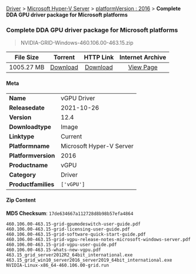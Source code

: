 
[Driver](/README.md)  >  [Microsoft Hyper-V Server](/index/Driver/Microsoft_Hyper-V_Server.md)  >  [platformVersion : 2016](/index/Driver/Microsoft_Hyper-V_Server/2016.md)  >  **Complete DDA GPU driver package for Microsoft platforms**


###    Complete DDA GPU driver package for Microsoft platforms

> NVIDIA-GRID-Windows-460.106.00-463.15.zip   


| **File Size** | **Torrent**  | **HTTP Link** | **Internet Archive** |
|:-------------:|:------------:|:-------------:|:--------------------:|
| 1005.27 MB |  [Download](https://archive.org/download/nvgpu_NVIDIA-GRID-Windows-460.106.00-463.15.zip_45dfh5uf/nvgpu_NVIDIA-GRID-Windows-460.106.00-463.15.zip_45dfh5uf_archive.torrent)       | [Download](https://archive.org/compress/nvgpu_NVIDIA-GRID-Windows-460.106.00-463.15.zip_45dfh5uf) | [View Page](https://archive.org/details/nvgpu_NVIDIA-GRID-Windows-460.106.00-463.15.zip_45dfh5uf)       |

#### Meta

<table>
<tr><td><strong>Name</strong></td><td>vGPU Driver</td></tr>
<tr><td><strong>Releasedate</strong></td><td>2021-10-26</td></tr>
<tr><td><strong>Version</strong></td><td>12.4</td></tr>
<tr><td><strong>Downloadtype</strong></td><td>Image</td></tr>
<tr><td><strong>Linktype</strong></td><td>Current</td></tr>
<tr><td><strong>Platformname</strong></td><td>Microsoft Hyper-V Server</td></tr>
<tr><td><strong>Platformversion</strong></td><td>2016</td></tr>
<tr><td><strong>Productname</strong></td><td>vGPU</td></tr>
<tr><td><strong>Category</strong></td><td>Driver</td></tr>
<tr><td><strong>Productfamilies</strong></td><td><code>['vGPU']</code></td></tr>
</table>

#### Zip Content

**MD5 Checksum**: `17de634667a112728d8b98b57efa4864`

```text
460.106.00-463.15-grid-gpumodeswitch-user-guide.pdf
460.106.00-463.15-grid-licensing-user-guide.pdf
460.106.00-463.15-grid-software-quick-start-guide.pdf
460.106.00-463.15-grid-vgpu-release-notes-microsoft-windows-server.pdf
460.106.00-463.15-grid-vgpu-user-guide.pdf
460.106.00-463.15-whats-new-vgpu.pdf
463.15_grid_server2012R2_64bit_international.exe
463.15_grid_win10_server2016_server2019_64bit_international.exe
NVIDIA-Linux-x86_64-460.106.00-grid.run
```